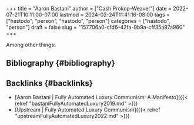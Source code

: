 +++
title = "Aaron Bastani"
author = ["Cash Prokop-Weaver"]
date = 2022-07-21T10:11:00-07:00
lastmod = 2024-02-24T11:41:16-08:00
tags = ["hastodo", "person", "hastodo", "person"]
categories = ["hastodo", "person"]
draft = false
slug = "157706a0-cfd6-42fa-9b9a-cff35a97a960"
+++

Among other things:


## Bibliography {#bibliography}

<style>.csl-entry{text-indent: -1.5em; margin-left: 1.5em;}</style><div class="csl-bib-body">
</div>


## Backlinks {#backlinks}

-   [Aaron Bastani | Fully Automated Luxury Communism: A Manifesto]({{< relref "bastaniFullyAutomatedLuxury2019.md" >}})
-   [Upstream | Fully Automated Luxury Communism]({{< relref "upstreamFullyAutomatedLuxury2022.md" >}})
